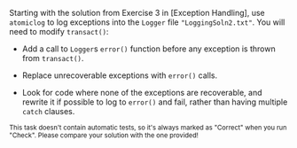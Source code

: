 

Starting with the solution from Exercise 3 in [Exception Handling], use
`atomiclog` to log exceptions into the `Logger` file `"LoggingSoln2.txt"`. You
will need to modify `transact()`:

- Add a call to `Logger`s `error()` function before any exception is thrown from
  `transact()`.

- Replace unrecoverable exceptions with `error()` calls.

- Look for code where none of the exceptions are recoverable, and rewrite it if
  possible to log to `error()` and fail, rather than having multiple `catch`
  clauses.

<sub> This task doesn't contain automatic tests,
so it's always marked as "Correct" when you run "Check".
Please compare your solution with the one provided! </sub>
